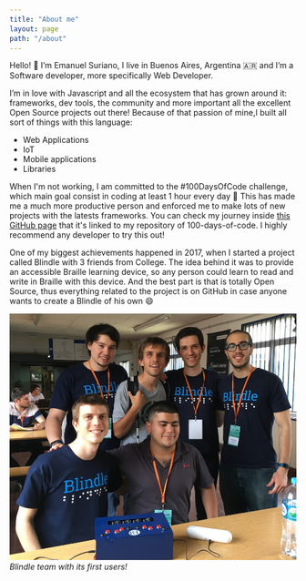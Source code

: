 ```yaml
---
title: "About me"
layout: page
path: "/about"
---
```


Hello! :wave: I’m Emanuel Suriano, I live in Buenos Aires, Argentina :argentina: and I’m a Software developer, more specifically Web Developer.

I’m in love with Javascript and all the ecosystem that has grown around it: frameworks, dev tools, the community and more important all the excellent Open Source projects out there! Because of that passion of mine,I built all sort of things with this language:

* Web Applications
* IoT
* Mobile applications
* Libraries

When I'm not working, I am committed to the #100DaysOfCode challenge, which main goal consist in coding at least 1 hour every day :muscle: This has made me a much more productive person and enforced me to make lots of new projects with the latests frameworks. You can check my journey inside [this GitHub page](https://emasuriano.github.io/100-days-of-code/) that it's linked to my repository of 100-days-of-code. I highly recommend any developer to try this out!

One of my biggest achievements happened in 2017, when I started a project called Blindle with 3 friends from College. The idea behind it was to provide an accessible Braille learning device, so any person could learn to read and write in Braille with this device. And the best part is that is totally Open Source, thus everything related to the project is on GitHub in case anyone wants to create a Blindle of his own :smile:

![Blindle Team](./blindleTeam.jpg)
_Blindle team with its first users!_
